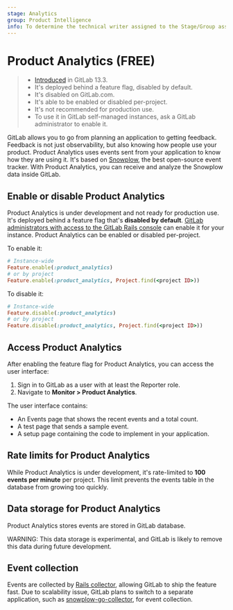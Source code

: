 ```yaml
---
stage: Analytics
group: Product Intelligence
info: To determine the technical writer assigned to the Stage/Group associated with this page, see https://about.gitlab.com/handbook/engineering/ux/technical-writing/#assignments
---
```


# Product Analytics **(FREE)**

> - [Introduced](https://gitlab.com/gitlab-org/gitlab/-/issues/225167) in GitLab 13.3.
> - It's deployed behind a feature flag, disabled by default.
> - It's disabled on GitLab.com.
> - It's able to be enabled or disabled per-project.
> - It's not recommended for production use.
> - To use it in GitLab self-managed instances, ask a GitLab administrator to enable it.

GitLab allows you to go from planning an application to getting feedback. Feedback
is not just observability, but also knowing how people use your product.
Product Analytics uses events sent from your application to know how they are using it.
It's based on [Snowplow](https://github.com/snowplow/snowplow), the best open-source
event tracker. With Product Analytics, you can receive and analyze the Snowplow data
inside GitLab.

## Enable or disable Product Analytics

Product Analytics is under development and not ready for production use. It's
deployed behind a feature flag that's **disabled by default**.
[GitLab administrators with access to the GitLab Rails console](../administration/feature_flags.md)
can enable it for your instance. Product Analytics can be enabled or disabled per-project.

To enable it:

```ruby
# Instance-wide
Feature.enable(:product_analytics)
# or by project
Feature.enable(:product_analytics, Project.find(<project ID>))
```

To disable it:

```ruby
# Instance-wide
Feature.disable(:product_analytics)
# or by project
Feature.disable(:product_analytics, Project.find(<project ID>))
```

## Access Product Analytics

After enabling the feature flag for Product Analytics, you can access the
user interface:

1. Sign in to GitLab as a user with at least the Reporter role.
1. Navigate to **Monitor > Product Analytics**.

The user interface contains:

- An Events page that shows the recent events and a total count.
- A test page that sends a sample event.
- A setup page containing the code to implement in your application.

## Rate limits for Product Analytics

While Product Analytics is under development, it's rate-limited to
**100 events per minute** per project. This limit prevents the events table in the
database from growing too quickly.

## Data storage for Product Analytics

Product Analytics stores events are stored in GitLab database.

WARNING:
This data storage is experimental, and GitLab is likely to remove this data during
future development.

## Event collection

Events are collected by [Rails collector](https://gitlab.com/gitlab-org/gitlab/-/merge_requests/36443),
allowing GitLab to ship the feature fast. Due to scalability issue, GitLab plans
to switch to a separate application, such as
[snowplow-go-collector](https://gitlab.com/gitlab-org/snowplow-go-collector), for event collection.
